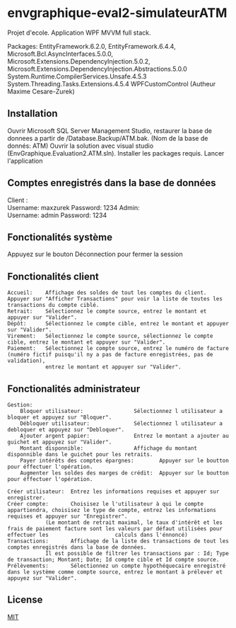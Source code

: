 # envgraphique-eval2-simulateurATM
Projet d'ecole. Application WPF MVVM full stack.

Packages: 
EntityFramework.6.2.0,
EntityFramework.6.4.4,
Microsoft.Bcl.AsyncInterfaces.5.0.0,
Microsoft.Extensions.DependencyInjection.5.0.2,
Microsoft.Extensions.DependencyInjection.Abstractions.5.0.0
System.Runtime.CompilerServices.Unsafe.4.5.3
System.Threading.Tasks.Extensions.4.5.4
WPFCustomControl (Autheur Maxime Cesare-Zurek)

## Installation
Ouvrir Microsoft SQL Server Management Studio, restaurer la base de donnees a partir de /Database.Backup/ATM.bak. (Nom de la base de donnés: ATM)
Ouvrir la  solution avec visual studio (EnvGraphique.Evaluation2.ATM.sln).
Installer les packages requis.
Lancer l'application

## Comptes enregistrés dans la base de données

Client :	
	Username: maxzurek	Password: 1234
Admin:		
	Username: admin		Password: 1234

## Fonctionalités système

Appuyez sur le bouton Déconnection pour fermer la session

## Fonctionalités client

```
Accueil:	Affichage des soldes de tout les comptes du client. Appuyer sur "Afficher Transactions" pour voir la liste de toutes les transactions du compte ciblé.
Retrait: 	Sélectionnez le compte source, entrez le montant et appuyer sur "Valider".
Dépôt: 	 	Sélectionnez le compte cible, entrez le montant et appuyer sur "Valider".
Virement: 	Sélectionnez le compte source, sélectionnez le compte cible, entrez le montant et appuyer sur "Valider".
Paiement:	Sélectionnez le compte source, entrez le numéro de facture (numéro fictif puisqu'il ny a pas de facture enregistrées, pas de validation), 
          	entrez le montant et appuyer sur "Valider".
```

## Fonctionalités administrateur

```
Gestion:
	Bloquer utilisateur:				Sélectionnez l utilisateur a bloquer et appuyez sur "Bloquer".
	Débloquer utilisateur:				Sélectionnez l utilisateur a debloquer et appuyez sur "Debloquer".
	Ajouter argent papier:				Entrez le montant a ajouter au guichet et appuyez sur "Valider".
	Montant disponnible:				Affichage du montant disponnible dans le guichet pour les retraits.
	Payer intérêts des comptes épargnes:		Appuyer sur le boutton pour éffectuer l'opération. 
	Augmenter les soldes des marges de crédit:	Appuyer sur le boutton pour éffectuer l'opération.

Créer utilisateur:	Entrez les informations requises et appuyer sur enregistrer.
Créer compte:		Choisisez le l'utilisateur à qui le compte appartiendra, choisisez le type de compte, entrez les informations requises et appuyer sur "Enregistrer". 
			(Le montant de retrait maximal, le taux d'intérêt et les frais de paiement facture sont les valeurs par défaut utilisées pour effectuer les 					calculs dans l'énnoncé)
Transactions:		Affichage de la liste des transactions de tout les comptes enregistrés dans la base de données. 
			Il est possible de filtrer les transactions par : Id; Type de transaction; Montant; Date; Id compte cible et Id compte source.
Prélèvements:		Sélectionnez un compte hypothéquecaire enregistré dans le système comme compte source, entrez le montant à prélever et appuyez sur "Valider".
```
## License
[MIT](https://choosealicense.com/licenses/mit/)
